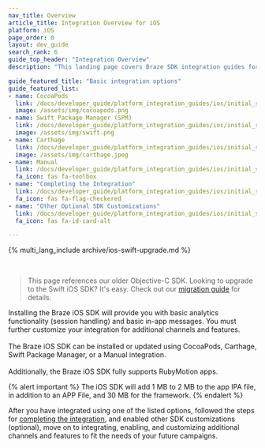 ```yaml
---
nav_title: Overview
article_title: Integration Overview for iOS
platform: iOS
page_order: 0
layout: dev_guide
search_rank: 6
guide_top_header: "Integration Overview"
description: "This landing page covers Braze SDK integration guides for CocoaPods, Swift Package Manager, Carthage, and more."

guide_featured_title: "Basic integration options"
guide_featured_list:
- name: CocoaPods
  link: /docs/developer_guide/platform_integration_guides/ios/initial_sdk_setup/installation_methods/cocoapods/
  image: /assets/img/cocoapods.png
- name: Swift Package Manager (SPM)
  link: /docs/developer_guide/platform_integration_guides/ios/initial_sdk_setup/installation_methods/swift_package_manager/
  image: /assets/img/swift.png
- name: Carthage
  link: /docs/developer_guide/platform_integration_guides/ios/initial_sdk_setup/installation_methods/carthage_integration/
  image: /assets/img/carthage.jpeg
- name: Manual
  link: /docs/developer_guide/platform_integration_guides/ios/initial_sdk_setup/installation_methods/manual_integration_options/
  fa_icon: fas fa-toolbox
- name: "Completing the Integration"
  link: /docs/developer_guide/platform_integration_guides/ios/initial_sdk_setup/completing_integration/
  fa_icon: fas fa-flag-checkered
- name: "Other Optional SDK Customizations"
  link: /docs/developer_guide/platform_integration_guides/ios/initial_sdk_setup/other_sdk_customizations/
  fa_icon: fas fa-id-card-alt

---
```


{% multi_lang_include archive/ios-swift-upgrade.md %}

<br>

> This page references our older Objective-C SDK. Looking to upgrade to the Swift iOS SDK? It's easy. Check out our [migration guide](https://braze-inc.github.io/braze-swift-sdk/documentation/braze/appboy-migration-guide/) for details.

Installing the Braze iOS SDK will provide you with basic analytics functionality (session handling) and basic in-app messages. You must further customize your integration for additional channels and features. <br> <br> The Braze iOS SDK can be installed or updated using CocoaPods, Carthage, Swift Package Manager, or a Manual integration. <br> <br> Additionally, the Braze iOS SDK fully supports RubyMotion apps.

{% alert important %}
The iOS SDK will add 1&nbsp;MB to 2&nbsp;MB to the app IPA file, in addition to an APP File, and 30&nbsp;MB for the framework.
{% endalert %}

After you have integrated using one of the listed options, followed the steps for [completing the integration]({{site.baseurl}}/developer_guide/platform_integration_guides/ios/initial_sdk_setup/completing_integration/), and enabled other SDK customizations (optional), move on to integrating, enabling, and customizing additional channels and features to fit the needs of your future campaigns.  

<br>
